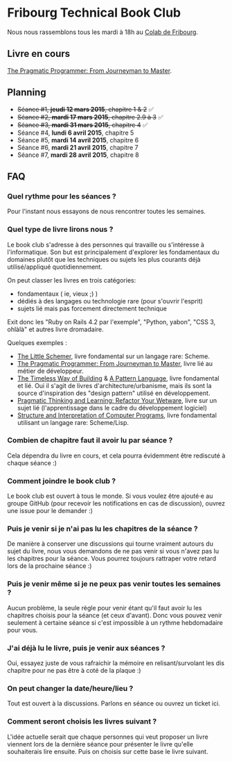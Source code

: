 # Fribourg Technical Book Club

Nous nous rassemblons tous les mardi à 18h au [Colab de
Fribourg](http://colab-fribourg.ch).

## Livre en cours

[The Pragmatic Programmer: From Journeyman to
Master](https://pragprog.com/book/tpp/the-pragmatic-programmer).

## Planning

- ~~Séance #1, **jeudi 12 mars 2015**, chapitre 1 & 2~~ :white_check_mark:
- ~~Séance #2, **mardi 17 mars 2015**, chapitre 2.9 à 3~~ :white_check_mark:
- ~~Séance #3, **mardi 31 mars 2015**, chapitre 4~~ :white_check_mark:
- Séance #4, **lundi 6 avril 2015**, chapitre 5
- Séance #5, **mardi 14 avril 2015**, chapitre 6
- Séance #6, **mardi 21 avril 2015**, chapitre 7
- Séance #7, **mardi 28 avril 2015**, chapitre 8

## FAQ

### Quel rythme pour les séances ?

Pour l'instant nous essayons de nous rencontrer toutes les semaines.

### Quel type de livre lirons nous ?

Le book club s'adresse à des personnes qui travaille ou s'intéresse à
l'informatique. Son but est principalement d'explorer les fondamentaux du
domaines plutôt que les techniques ou sujets les plus courants déjà
utilisé/appliqué quotidiennement.

On peut classer les livres en trois catégories:

- fondamentaux ( ie, vieux ;) )
- dédiés à des langages ou technologie rare (pour s'ouvrir l'esprit)
- sujets lié mais pas forcement directement technique

Exit donc les "Ruby on Rails 4.2 par l'exemple", "Python, yabon", "CSS 3,
ohlàlà" et autres livre dromadaire.

Quelques exemples :

- [The Little Schemer](http://mitpress.mit.edu/books/little-schemer),
  livre fondamental sur un langage rare: Scheme.
- [The Pragmatic Programmer: From Journeyman to
  Master](https://pragprog.com/book/tpp/the-pragmatic-programmer), livre lié au
  métier de développeur.
- [The Timeless Way of
  Building](http://en.wikipedia.org/wiki/The_Timeless_Way_of_Building) & [A
  Pattern Language](http://en.wikipedia.org/wiki/A_Pattern_Language), livre
  fondamental et lié. Oui il s'agit de livres d'architecture/urbanisme, mais
  ils sont la source d'inspiration des "design pattern" utilisé en
  développement.
- [Pragmatic Thinking and Learning: Refactor Your
  Wetware](https://pragprog.com/book/ahptl/pragmatic-thinking-and-learning),
  livre sur un sujet lié (l'apprentissage dans le cadre du développement
  logiciel)
- [Structure and Interpretation of Computer
  Programs](http://mitpress.mit.edu/sicp/), livre fondamental utilisant un
  langage rare: Scheme/Lisp.

### Combien de chapitre faut il avoir lu par séance ?

Cela dépendra du livre en cours, et cela pourra évidemment être rediscuté à
chaque séance :)

### Comment joindre le book club ?

Le book club est ouvert à tous le monde. Si vous voulez être ajouté·e au groupe
GitHub (pour recevoir les notifications en cas de discussion), ouvrez une issue
pour le demander :)

### Puis je venir si je n'ai pas lu les chapitres de la séance ?

De manière à conserver une discussions qui tourne vraiment autours du sujet du
livre, nous vous demandons de ne pas venir si vous n'avez pas lu les chapitres
pour la séance. Vous pourrez toujours rattraper votre retard lors de la
prochaine séance :)

### Puis je venir même si je ne peux pas venir toutes les semaines ?

Aucun problème, la seule règle pour venir étant qu'il faut avoir lu les
chapitres choisis pour la séance (et ceux d'avant). Donc vous pouvez venir
seulement à certaine séance si c'est impossible à un rythme hebdomadaire pour
vous.

### J'ai déjà lu le livre, puis je venir aux séances ?

Oui, essayez juste de vous rafraichir la mémoire en relisant/survolant les dis
chapitre pour ne pas être à coté de la plaque :)

### On peut changer la date/heure/lieu ?

Tout est ouvert à la discussions. Parlons en séance ou ouvrez un ticket ici.

### Comment seront choisis les livres suivant ?

L'idée actuelle serait que chaque personnes qui veut proposer un livre viennent
lors de la dernière séance pour présenter le livre qu'elle souhaiterais lire
ensuite. Puis on choisis sur cette base le livre suivant.
